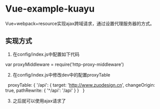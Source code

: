 # Vue-example-kuayu
Vue+webpack+resource实现ajax跨域请求，通过设置代理服务器的方式。
## 实现方式
1. 在config/index.js中配置如下代码

 var proxyMiddleware = require('http-proxy-middleware')

2. 在config/index.js中修改dev中的配置proxyTable

   proxyTable: {
      '/api': {
        target: 'http://www.zuodesign.cn',
        changeOrigin: true,
        pathRewrite: {
          '^/api': '/api'
        }
      }
   }
   
3. 之后就可以使用ajax请求了
